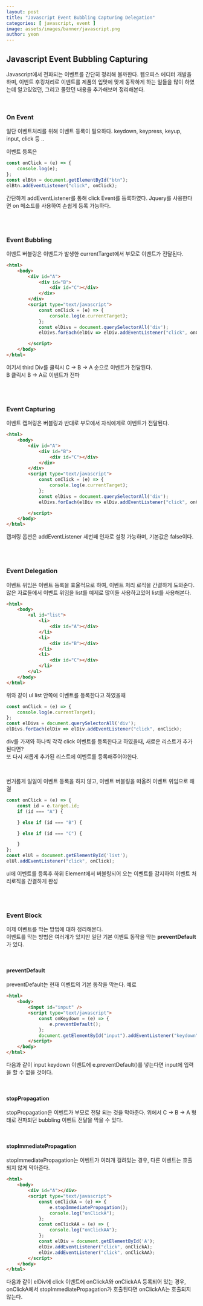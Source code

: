 ```yaml
---
layout: post
title: "Javascript Event Bubbling Capturing Delegation"
categories: [ javascript, event ]
image: assets/images/banner/javascript.png
author: yeon
---
```


## Javascript Event Bubbling Capturing

Javascript에서 전파되는 이벤트를 간단히 정리해 볼까한다. 웹오피스 에디터 개발을 하며, 이벤트 후킹처리로 이벤트를 제품의 입맛에 맞게 동작하게 하는 일들을 많이 하였는데 알고있었던, 그리고 몰랐던 내용을 추가해보며 정리해본다. <br>

<br>

### On Event
일단 이벤트처리를 위해 이벤트 등록이 필요하다. keydown, keypress, keyup, input, click 등 .. <br>

이벤트 등록은 <br>

```javascript
const onClick = (e) => {
    console.log(e);
};
const elBtn = document.getElementById("btn");
elBtn.addEventListener("click", onClick);
``` 

간단하게 addEventListener를 통해 click Event를 등록하였다. Jquery를 사용한다면 on 메소드를 사용하여 손쉽게 등록 가능하다. <br>

<br><br>

### Event Bubbling
이벤트 버블링은 이벤트가 발생한 currentTarget에서 부모로 이벤트가 전달된다. <br>

```html
<html>
    <body>
        <div id="A">
            <div id="B">
                <div id="C"></div>
            </div>
        </div>
        <script type="text/javascript">
            const onClick = (e) => {
                console.log(e.currentTarget);
            };
            const elDivs = document.querySelectorAll('div');
            elDivs.forEach(elDiv => elDiv.addEventListener("click", onClick));

        </script>
    </body>
</html>
```

여기서 third Div를 클릭시 C -> B -> A 순으로 이벤트가 전달된다. <br>
B 클릭시 B -> A로 이벤트가 전파 <br>

<br><br>

### Event Capturing
이벤트 캡쳐링은 버블링과 반대로 부모에서 자식에게로 이벤트가 전달된다. <br>

```html
<html>
    <body>
        <div id="A">
            <div id="B">
                <div id="C"></div>
            </div>
        </div>
        <script type="text/javascript">
            const onClick = (e) => {
                console.log(e.currentTarget);
            };
            const elDivs = document.querySelectorAll('div');
            elDivs.forEach(elDiv => elDiv.addEventListener("click", onClick , {capture: true}));

        </script>
    </body>
</html>
```

캡쳐링 옵션은 addEventListener 세번째 인자로 설정 가능하며, 기본값은 false이다. <br>

<br><br>

### Event Delegation
이벤트 위임은 이벤트 등록을 효율적으로 하여, 이벤트 처리 로직을 간결하게 도와준다. <br>
많은 자료들에서 이벤트 위임을 list를 예제로 많이들 사용하고있어 list를 사용해본다. <br>

```html
<html>
    <body>
        <ul id="list">
            <li>
                <div id="A"></div>
            </li>
            <li>
                <div id="B"></div>
            </li>
            <li>
                <div id="C"></div>
            </li>
        </ul>
    </body>
</html>
```

위와 같이 ul list 안쪽에 이벤트를 등록한다고 하였을때 <br>

```javascript
const onClick = (e) => {
    console.log(e.currentTarget);
};
const elDivs = document.querySelectorAll('div');
elDivs.forEach(elDiv => elDiv.addEventListener("click", onClick);
```

div를 가져와 하나씩 각각 click 이벤트를 등록한다고 하였을때, 새로운 리스트가 추가된다면? <br>
또 다시 새롭게 추가된 리스트에 이벤트를 등록해주어야한다. <br>

<br>

번거롭게 일일이 이벤트 등록을 하지 않고, 이벤트 버블링을 떠올려 이벤트 위임으로 해결 <br>

```javascript
const onClick = (e) => {
    const id = e.target.id;
    if (id === "A") {

    } else if (id === "B") {

    } else if (id === "C") {

    }
};
const elUl = document.getElementById('list');
elUl.addEventListener("click", onClick);
```

ul에 이벤트를 등록후 하위 Element에서 버블링되어 오는 이벤트를 감지하여 이벤트 처리로직을 간결하게 완성 <br>

<br><br>

### Event Block
이제 이벤트를 막는 방법에 대하 정리해본다. <br>
이벤트를 막는 방법은 여러개가 있지만 일단 기본 이벤트 동작을 막는 **preventDefault**가 있다. <br>

<br>

#### preventDefault
preventDefault는 현재 이벤트의 기본 동작을 막는다. 예로 <br>

```html
<html>
    <body>
        <input id="input" />
        <script type="text/javascript">
            const onKeydown = (e) => {
                e.preventDefault();
            };
            document.getElementById("input").addEventListener("keydown", onKeydown);
        </script>
    </body>
</html>
```

다음과 같이 input keydown 이벤트에 e.preventDefault()를 넣는다면 input에 입력을 할 수 없을 것이다. <br>

<br>

#### stopPropagation
stopPropagation은 이벤트가 부모로 전달 되는 것을 막아준다. 위에서 C -> B -> A 형태로 전파되던 bubbling 이벤트 전달을 막을 수 있다.<br>

<br>

#### stopImmediatePropagation
stopImmediatePropagation는 이벤트가 여러개 걸려있는 경우, 다른 이벤트는 호출되지 않게 막아준다. <br>

```html
<html>
    <body>
        <div id="A"></div>
        <script type="text/javascript">
            const onClickA = (e) => {
                e.stopImmediatePropagation();
                console.log("onClickA");
            };
            const onClickAA = (e) => {
                console.log("onClickAA");
            };
            const elDiv = document.getElementById('A');
            elDiv.addEventListener("click", onClickA);
            elDiv.addEventListener("click", onClickAA);
        </script>
    </body>
</html>
```

다음과 같이 elDiv에 click 이벤트에 onClickA와 onClickAA 등록되어 있는 경우, onClickA에서 stopImmediatePropagation가 호출된다면 onClickAA는 호출되지 않는다. <br>

<br><br><br>